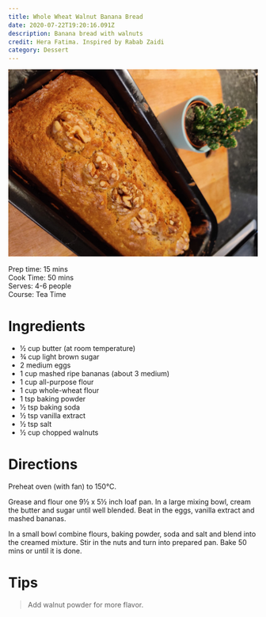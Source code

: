 ```yaml
---
title: Whole Wheat Walnut Banana Bread
date: 2020-07-22T19:20:16.091Z
description: Banana bread with walnuts
credit: Hera Fatima. Inspired by Rabab Zaidi
category: Dessert
---
```

![](banana-bread.jpeg)

Prep time: 15 mins  
Cook Time: 50 mins  
Serves: 4-6 people  
Course: Tea Time  

# Ingredients
* ½ cup butter (at room temperature) 
* ¾ cup light brown sugar
* 2 medium eggs
* 1 cup mashed ripe bananas (about 3 medium)
* 1 cup all-purpose flour 
* 1 cup whole-wheat flour
* 1 tsp baking powder
* ½ tsp baking soda
* ½ tsp vanilla extract 
* ½ tsp salt
* ½ cup chopped walnuts

# Directions
Preheat oven (with fan) to 150°C. 

Grease and flour one 9½ x 5½ inch loaf pan. In a large mixing bowl, cream the butter and sugar until well blended. Beat in the eggs, vanilla extract and mashed bananas.

In a small bowl combine flours, baking powder, soda and salt and blend into the creamed mixture. Stir in the nuts and turn into prepared pan. Bake 50 mins or until it is done.

# Tips
> Add walnut powder for more flavor.
